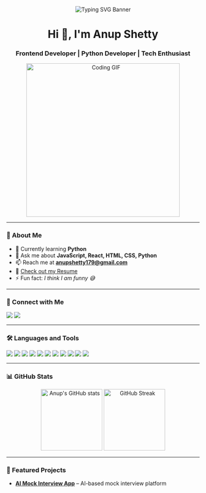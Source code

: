 <!-- Banner -->
<p align="center">
  <img src="https://readme-typing-svg.herokuapp.com?font=Fira+Code&size=28&duration=3000&pause=1000&color=00F7EF&center=true&vCenter=true&width=700&lines=Hi%2C+I'm+Anup+Shetty;Always+learning+new+things" alt="Typing SVG Banner" />
</p>

<h1 align="center">Hi 👋, I'm Anup Shetty</h1>
<h3 align="center">Frontend Developer | Python Developer | Tech Enthusiast</h3>

<p align="center">
  <img src="https://media.giphy.com/media/qgQUggAC3Pfv687qPC/giphy.gif" width="400" alt="Coding GIF">
</p>

---

### 🌟 About Me
- 🌱 Currently learning **Python**  
- 💬 Ask me about **JavaScript, React, HTML, CSS, Python**  
- 📫 Reach me at **anupshetty179@gmail.com**  
- 📄 [Check out my Resume](https://drive.google.com/file/d/1I3tncMALUE5fDo5CO0ekcc2iTa0tzAkN/view?usp=sharing)  
- ⚡ Fun fact: *I think I am funny 😅*  

---

### 🔗 Connect with Me  
<p align="left">
<a href="https://twitter.com/anup_shetty_" target="blank"><img src="https://img.shields.io/badge/Twitter-@anup__shetty_-1DA1F2?style=for-the-badge&logo=twitter&logoColor=white"/></a>
<a href="https://linkedin.com/in/anup-shetty" target="blank"><img src="https://img.shields.io/badge/LinkedIn-Anup%20Shetty-blue?style=for-the-badge&logo=linkedin&logoColor=white"/></a>
</p>

---

### 🛠️ Languages and Tools  
<p align="left">

<!-- Frontend -->
<img src="https://img.shields.io/badge/JavaScript-ES6+-yellow?style=for-the-badge&logo=javascript&logoColor=black"/>
<img src="https://img.shields.io/badge/React-18-blue?style=for-the-badge&logo=react&logoColor=white"/>
<img src="https://img.shields.io/badge/Vite-Build%20Tool-646CFF?style=for-the-badge&logo=vite&logoColor=white"/>
<img src="https://img.shields.io/badge/TailwindCSS-Utility--First-38B2AC?style=for-the-badge&logo=tailwind-css&logoColor=white"/>

<!-- Backend -->
<img src="https://img.shields.io/badge/Node.js-Express-green?style=for-the-badge&logo=node.js&logoColor=white"/>

<!-- Databases -->
<img src="https://img.shields.io/badge/MongoDB-Atlas-brightgreen?style=for-the-badge&logo=mongodb&logoColor=white"/>
<img src="https://img.shields.io/badge/MySQL-Database-blue?style=for-the-badge&logo=mysql&logoColor=white"/>

<!-- Other Tools -->
<img src="https://img.shields.io/badge/Python-3.9-blue?style=for-the-badge&logo=python&logoColor=white"/>
<img src="https://img.shields.io/badge/Firebase-Hosting-yellow?style=for-the-badge&logo=firebase&logoColor=white"/>

<!-- IDEs -->
<img src="https://img.shields.io/badge/VS%20Code-Editor-007ACC?style=for-the-badge&logo=visual-studio-code&logoColor=white"/>
<img src="https://img.shields.io/badge/WebStorm-IDE-000000?style=for-the-badge&logo=webstorm&logoColor=white"/>

</p>

---

### 📊 GitHub Stats  
<p align="center">
<img src="https://github-readme-stats.vercel.app/api?username=01d-m0nk&show_icons=true&theme=radical" alt="Anup's GitHub stats" height="160"/>
<img src="https://github-readme-streak-stats.herokuapp.com/?user=01d-m0nk&theme=radical" alt="GitHub Streak" height="160"/>
</p>

---

### 🚀 Featured Projects  
- [**AI Mock Interview App**](https://github.com/01d-m0nk/Intelli-Mock-Talk) – AI-based mock interview platform  
